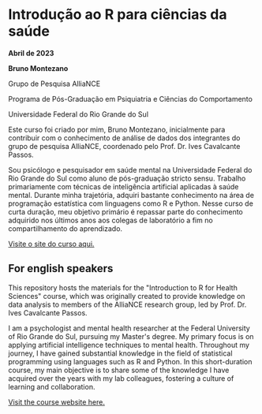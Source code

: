 # Introdução ao R para ciências da saúde

**Abril de 2023**

**Bruno Montezano**

Grupo de Pesquisa AlliaNCE

Programa de Pós-Graduação em Psiquiatria e Ciências do Comportamento

Universidade Federal do Rio Grande do Sul

Este curso foi criado por mim, Bruno Montezano, inicialmente para contribuir com
o conhecimento de análise de dados
dos integrantes do grupo de pesquisa AlliaNCE, coordenado pelo Prof. Dr. Ives
Cavalcante Passos.

Sou psicólogo e pesquisador em saúde mental na Universidade Federal do Rio Grande
do Sul como aluno de pós-graduação stricto sensu. Trabalho primariamente com técnicas
de inteligência artificial aplicadas à saúde mental. Durante minha trajetória,
adquiri bastante conhecimento na área de programação estatística com linguagens
como R e Python. Nesse curso de curta duração, meu objetivo primário é repassar
parte do conhecimento adquirido nos últimos anos aos colegas de laboratório a fim
no compartilhamento do aprendizado.

[Visite o site do curso aqui.](https://brunomontezano.github.io/r-workshop/)

## For english speakers

This repository hosts the materials for the "Introduction to R for Health
Sciences" course, which was originally created to provide knowledge on data
analysis to members of the AlliaNCE research group, led by Prof. Dr. Ives
Cavalcante Passos.

I am a psychologist and mental health researcher at the Federal University of
Rio Grande do Sul, pursuing my Master's degree. My primary focus is on applying
artificial intelligence techniques to mental health. Throughout my journey, I
have gained substantial knowledge in the field of statistical programming using
languages such as R and Python. In this short-duration course, my main objective
is to share some of the knowledge I have acquired over the years with my lab
colleagues, fostering a culture of learning and collaboration.

[Visit the course website here.](https://brunomontezano.github.io/r-workshop/)